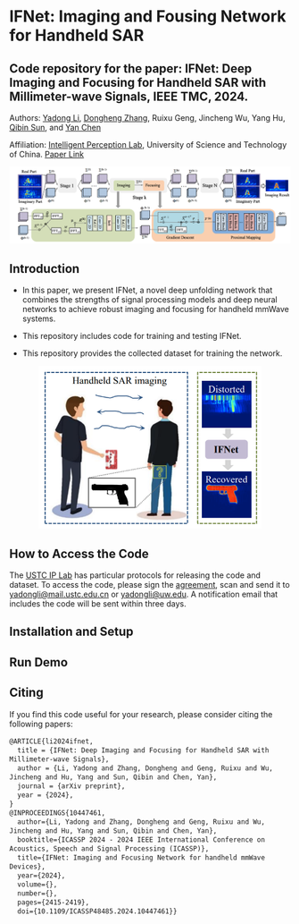 # IFNet: Imaging and Fousing Network for Handheld SAR

## Code repository for the paper: IFNet: Deep Imaging and Focusing for Handheld SAR with Millimeter-wave Signals, IEEE TMC, 2024.

Authors: [Yadong Li](https://yadongli.com), [Dongheng Zhang](http://staff.ustc.edu.cn/~dongheng/), Ruixu Geng, Jincheng Wu, Yang Hu, [Qibin Sun](https://ustc-ip-lab.github.io/authors/qibinsun/), and [Yan Chen](https://ustc-ip-lab.github.io/authors/yanchen/)

Affiliation: [Intelligent Perception Lab](https://ustc-ip-lab.github.io/), University of Science and Technology of China. [Paper Link](https://arxiv.org/pdf/2405.02023)
  
<div align=center>
    <img src="https://github.com/leeyadong/IFNet/blob/f9cfb7666bbdcf027150f05866e8c71b869427aa/figures/method_tmc.jpg" alt="method" width="900" />
</div>


## Introduction

- In this paper, we present IFNet, a novel deep unfolding network that combines the strengths of signal processing models and deep neural networks
to achieve robust imaging and focusing for handheld mmWave systems. 

- This repository includes code for training and testing IFNet.
  
- This repository provides the collected dataset for training the network.

<div align=center>
    <img src="https://github.com/leeyadong/IFNet/blob/23c1d7d95c5d7d9f073f19b08d7bae88ddc6d4af/figures/overview_ifnet_tmc.jpg" alt="method" width="400" />
</div>

## How to Access the Code

The [USTC IP Lab](https://ustc-ip-lab.github.io/) has particular protocols for releasing the code and dataset. To access the code, please sign the [agreement](datasetAgreement.pdf), scan and send it to yadongli@mail.ustc.edu.cn or yadongli@uw.edu. A notification email that includes the code will be sent within three days.

## Installation and Setup

## Run Demo

## Citing
If you find this code useful for your research, please consider citing the following papers:
```
@ARTICLE{li2024ifnet,
  title = {IFNet: Deep Imaging and Focusing for Handheld SAR with Millimeter-wave Signals},
  author = {Li, Yadong and Zhang, Dongheng and Geng, Ruixu and Wu, Jincheng and Hu, Yang and Sun, Qibin and Chen, Yan},
  journal = {arXiv preprint},
  year = {2024},
}
@INPROCEEDINGS{10447461,
  author={Li, Yadong and Zhang, Dongheng and Geng, Ruixu and Wu, Jincheng and Hu, Yang and Sun, Qibin and Chen, Yan},
  booktitle={ICASSP 2024 - 2024 IEEE International Conference on Acoustics, Speech and Signal Processing (ICASSP)}, 
  title={IFNet: Imaging and Focusing Network for handheld mmWave Devices}, 
  year={2024},
  volume={},
  number={},
  pages={2415-2419},
  doi={10.1109/ICASSP48485.2024.10447461}}


```
